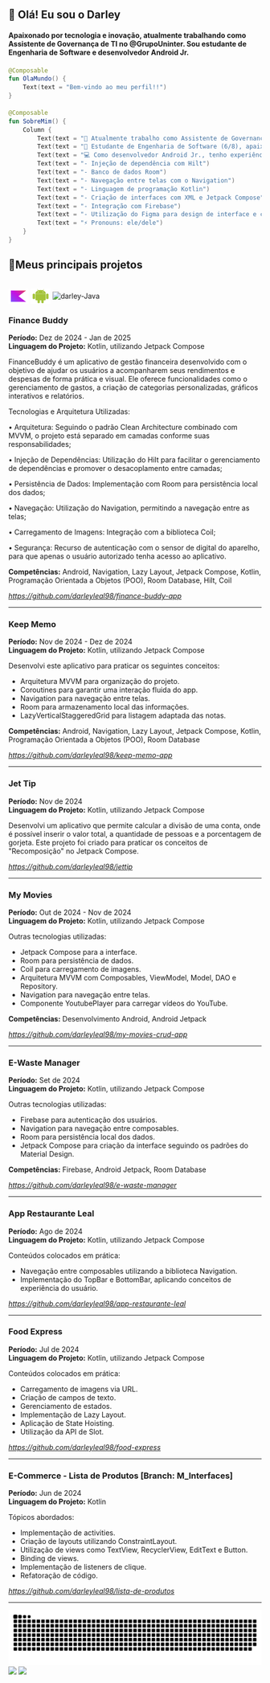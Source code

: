 ## 👋 Olá! Eu sou o Darley

#### Apaixonado por tecnologia e inovação, atualmente trabalhando como Assistente de Governança de TI no @GrupoUninter. Sou estudante de Engenharia de Software e desenvolvedor Android Jr.

```kotlin
@Composable
fun OlaMundo() {
    Text(text = "Bem-vindo ao meu perfil!!")
}

@Composable
fun SobreMim() {
    Column {
        Text(text = "🔭 Atualmente trabalho como Assistente de Governança de TI no @GrupoUninter, onde sou responsável pelo planejamento e acompanhamento de projetos de infraestrutura de TI.")
        Text(text = "🌱 Estudante de Engenharia de Software (6/8), apaixonado por inovação e tecnologia. Durante minha graduação, descobri minha paixão pelo desenvolvimento de apps Android utilizando o framework Jetpack Compose e atualmente estou estudando Dart com o framework Flutter.")
        Text(text = "💻 Como desenvolvedor Android Jr., tenho experiência com:")
        Text(text = "- Injeção de dependência com Hilt")
        Text(text = "- Banco de dados Room")
        Text(text = "- Navegação entre telas com o Navigation")
        Text(text = "- Linguagem de programação Kotlin")
        Text(text = "- Criação de interfaces com XML e Jetpack Compose")
        Text(text = "- Integração com Firebase")
        Text(text = "- Utilização do Figma para design de interface e criação de UIs intuitivas")
        Text(text = "⚡ Pronouns: ele/dele")
    }
}
```

## 🚀Meus principais projetos

<div style="display: inline_block"><br>
  <img align="center" alt="darley-kotlin" height="30" width="40" src="https://raw.githubusercontent.com/devicons/devicon/master/icons/kotlin/kotlin-original.svg">
  <img align="center" alt="darley-android" height="30" width="40" src="https://raw.githubusercontent.com/devicons/devicon/master/icons/android/android-original.svg">
  <img align="center" alt="darley-Java" height="30" width="40" src="https://cdn.jsdelivr.net/gh/devicons/devicon/icons/java/java-original.svg" /> 
</div>

### Finance Buddy

**Período:** Dez de 2024 - Jan de 2025  
**Linguagem do Projeto:** Kotlin, utilizando Jetpack Compose

FinanceBuddy é um aplicativo de gestão financeira desenvolvido com o objetivo de ajudar os usuários a acompanharem seus rendimentos e despesas de forma prática e visual. Ele oferece funcionalidades como o gerenciamento de gastos, a criação de categorias personalizadas, gráficos interativos e relatórios.

Tecnologias e Arquitetura Utilizadas:


• Arquitetura: Seguindo o padrão Clean Architecture combinado com MVVM, o projeto está separado em camadas conforme suas responsabilidades;

• Injeção de Dependências: Utilização do Hilt para facilitar o gerenciamento de dependências e promover o desacoplamento entre camadas;

• Persistência de Dados: Implementação com Room para persistência local dos dados;

• Navegação: Utilização do Navigation, permitindo a navegação entre as telas;

• Carregamento de Imagens: Integração com a biblioteca Coil;

• Segurança: Recurso de autenticação com o sensor de digital do aparelho, para que apenas o usuário autorizado tenha acesso ao aplicativo.

**Competências:** Android, Navigation, Lazy Layout, Jetpack Compose, Kotlin, Programação Orientada a Objetos (POO), Room Database, Hilt, Coil

*https://github.com/darleyleal98/finance-buddy-app*

---

### Keep Memo

**Período:** Nov de 2024 - Dez de 2024  
**Linguagem do Projeto:** Kotlin, utilizando Jetpack Compose

Desenvolvi este aplicativo para praticar os seguintes conceitos:
- Arquitetura MVVM para organização do projeto.
- Coroutines para garantir uma interação fluida do app.
- Navigation para navegação entre telas.
- Room para armazenamento local das informações.
- LazyVerticalStaggeredGrid para listagem adaptada das notas.

**Competências:** Android, Navigation, Lazy Layout, Jetpack Compose, Kotlin, Programação Orientada a Objetos (POO), Room Database

*https://github.com/darleyleal98/keep-memo-app*

---

### Jet Tip

**Período:** Nov de 2024  
**Linguagem do Projeto:** Kotlin, utilizando Jetpack Compose

Desenvolvi um aplicativo que permite calcular a divisão de uma conta, onde é possível inserir o valor total, a quantidade de pessoas e a porcentagem de gorjeta. Este projeto foi criado para praticar os conceitos de "Recomposição" no Jetpack Compose.

*https://github.com/darleyleal98/jettip*

---

### My Movies

**Período:** Out de 2024 - Nov de 2024  
**Linguagem do Projeto:** Kotlin, utilizando Jetpack Compose

Outras tecnologias utilizadas:
- Jetpack Compose para a interface.
- Room para persistência de dados.
- Coil para carregamento de imagens.
- Arquitetura MVVM com Composables, ViewModel, Model, DAO e Repository.
- Navigation para navegação entre telas.
- Componente YoutubePlayer para carregar vídeos do YouTube.

**Competências:** Desenvolvimento Android, Android Jetpack

*https://github.com/darleyleal98/my-movies-crud-app*

---

### E-Waste Manager

**Período:** Set de 2024  
**Linguagem do Projeto:** Kotlin, utilizando Jetpack Compose

Outras tecnologias utilizadas:
- Firebase para autenticação dos usuários.
- Navigation para navegação entre composables.
- Room para persistência local dos dados.
- Jetpack Compose para criação da interface seguindo os padrões do Material Design.

**Competências:** Firebase, Android Jetpack, Room Database

*https://github.com/darleyleal98/e-waste-manager*

---

### App Restaurante Leal

**Período:** Ago de 2024  
**Linguagem do Projeto:** Kotlin, utilizando Jetpack Compose

Conteúdos colocados em prática:
- Navegação entre composables utilizando a biblioteca Navigation.
- Implementação do TopBar e BottomBar, aplicando conceitos de experiência do usuário.

*https://github.com/darleyleal98/app-restaurante-leal*

---

### Food Express

**Período:** Jul de 2024  
**Linguagem do Projeto:** Kotlin, utilizando Jetpack Compose

Conteúdos colocados em prática:
- Carregamento de imagens via URL.
- Criação de campos de texto.
- Gerenciamento de estados.
- Implementação de Lazy Layout.
- Aplicação de State Hoisting.
- Utilização da API de Slot.

*https://github.com/darleyleal98/food-express*

---

### E-Commerce - Lista de Produtos [Branch: M_Interfaces]

**Período:** Jun de 2024  
**Linguagem do Projeto:** Kotlin

Tópicos abordados:
- Implementação de activities.
- Criação de layouts utilizando ConstraintLayout.
- Utilização de views como TextView, RecyclerView, EditText e Button.
- Binding de views.
- Implementação de listeners de clique.
- Refatoração de código.

*https://github.com/darleyleal98/lista-de-produtos*

---

<picture>
  <source media="(prefers-color-scheme: dark)" srcset="https://raw.githubusercontent.com/platane/snk/output/github-contribution-grid-snake-dark.svg"/>
  <source media="(prefers-color-scheme: light)" srcset="https://raw.githubusercontent.com/platane/snk/output/github-contribution-grid-snake.svg"/>
  <img alt="github contribution grid snake animation" src="https://raw.githubusercontent.com/platane/snk/output/github-contribution-grid-snake.svg"/>
</picture>

<div> 
  <a href="mailto:darleyleal98@gmail.com"><img src="https://img.shields.io/badge/-Gmail-%23333?style=for-the-badge&logo=gmail&logoColor=white" target="_blank"></a>
  <a href="https://www.linkedin.com/in/darleyleal" target="_blank"><img src="https://img.shields.io/badge/-LinkedIn-%230077B5?style=for-the-badge&logo=linkedin&logoColor=white" target="_blank"></a> 
</div>
